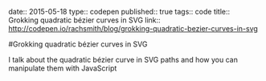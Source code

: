 date:: 2015-05-18
type:: codepen
published:: true
tags:: code
title:: Grokking quadratic bézier curves in SVG
link:: http://codepen.io/rachsmith/blog/grokking-quadratic-bezier-curves-in-svg

#Grokking quadratic bézier curves in SVG

I talk about the quadratic bézier curve in SVG paths and how you can manipulate them with JavaScript
